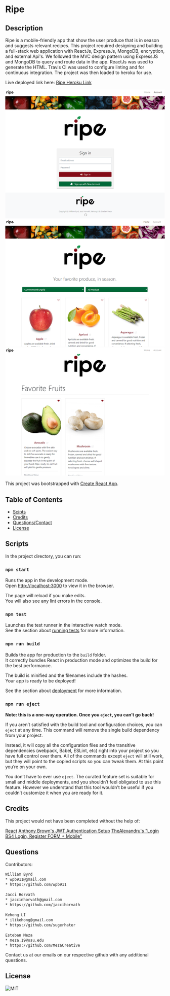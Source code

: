 # Ripe


## Description
Ripe is a mobile-friendly app that show the user produce that is in season and suggests relevant recipes. This project required designing and building a full-stack web application with ReactJs, ExpressJs, MongoDB, encryption, and external Api's. We followed the MVC design pattern using ExpressJS and MongoDB to query and route data in the app. ReactJs was used to generate the HTML. Travis CI was used to configure linting and for continuous integration. The project was then loaded to heroku for use. 

  Live deployed link here:
    [Ripe Heroku Link](https://peaceful-coast-54827.herokuapp.com/)
  
   ![Login](https://github.com/wpb911/omegaproject/blob/main/client/src/assets/login.png)
   ![Home Page](https://github.com/wpb911/omegaproject/blob/main/client/src/assets/landing.png)
   ![Favorites](https://github.com/wpb911/omegaproject/blob/main/client/src/assets/favourite.png)
   
   
This project was bootstrapped with [Create React App](https://github.com/facebook/create-react-app).

## Table of Contents

  * [Scipts](#Scripts)
  * [Credits](#Credits) 
  * [Questions/Contact](#Questions)
  * [License](#License)

  ## Scripts
  In the project directory, you can run:

### `npm start`

Runs the app in the development mode.\
Open [http://localhost:3000](http://localhost:3000) to view it in the browser.

The page will reload if you make edits.\
You will also see any lint errors in the console.

### `npm test`

Launches the test runner in the interactive watch mode.\
See the section about [running tests](https://facebook.github.io/create-react-app/docs/running-tests) for more information.

### `npm run build`

Builds the app for production to the `build` folder.\
It correctly bundles React in production mode and optimizes the build for the best performance.

The build is minified and the filenames include the hashes.\
Your app is ready to be deployed!

See the section about [deployment](https://facebook.github.io/create-react-app/docs/deployment) for more information.

### `npm run eject`

**Note: this is a one-way operation. Once you `eject`, you can’t go back!**

If you aren’t satisfied with the build tool and configuration choices, you can `eject` at any time. This command will remove the single build dependency from your project.

Instead, it will copy all the configuration files and the transitive dependencies (webpack, Babel, ESLint, etc) right into your project so you have full control over them. All of the commands except `eject` will still work, but they will point to the copied scripts so you can tweak them. At this point you’re on your own.

You don’t have to ever use `eject`. The curated feature set is suitable for small and middle deployments, and you shouldn’t feel obligated to use this feature. However we understand that this tool wouldn’t be useful if you couldn’t customize it when you are ready for it.

  ## Credits
  
   This project would not have been completed without the help of:
    
   [React](https://reactjs.org/)
   [Anthony Brown's JWT Authentication Setup](https://github.com/ac524/mern-jwt-auth-setup)
   [TheAlexandru's "Login BS4 Login, Register FORM + Mobile"](https://bootsnipp.com/snippets/GavAo)

  ## Questions
  
  Contributors: 
  
    William Byrd
    * wpb911@gmail.com
    * https://github.com/wpb911
    
    Jacci Horvath
    * jaccinhorvath@gmail.com
    * https://github.com/jaccihorvath
    
    Kehong LI
    * ilikehong@gmail.com
    * https://github.com/sugerhater
    
    Esteban Meza
    * meza.19@osu.edu
    * https://github.com/MezaCreative

  
  Contact us at our emails on our respective github with any additional questions.


  ## License
  ![MIT  ](https://img.shields.io/badge/MIT-License-orange)
